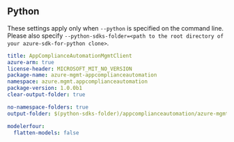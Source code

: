 ## Python

These settings apply only when `--python` is specified on the command line.
Please also specify `--python-sdks-folder=<path to the root directory of your azure-sdk-for-python clone>`.

``` yaml $(python)
title: AppComplianceAutomationMgmtClient
azure-arm: true
license-header: MICROSOFT_MIT_NO_VERSION
package-name: azure-mgmt-appcomplianceautomation
namespace: azure.mgmt.appcomplianceautomation
package-version: 1.0.0b1
clear-output-folder: true
```

``` yaml $(python)
no-namespace-folders: true
output-folder: $(python-sdks-folder)/appcomplianceautomation/azure-mgmt-appcomplianceautomation/azure/mgmt/appcomplianceautomation
```

``` yaml $(python)
modelerfour:
  flatten-models: false
```
